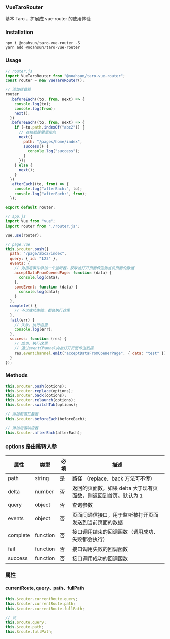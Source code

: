 ### VueTaroRouter

基本 Taro ，扩展成 vue-router 的使用体验

### Installation

```js
npm i @noahsun/taro-vue-router -S
yarn add @noahsun/taro-vue-router
```

### Usage

```js
// router.js
import VueTaroRouter from "@noahsun/taro-vue-router";
const router = new VueTaroRouter();

// 添加拦截器
router
  .beforeEach((to, from, next) => {
    console.log(to);
    console.log(from);
    next();
  })
  .beforeEach((to, from, next) => {
    if (~to.path.indexOf("abc2")) {
      // 在拦截器里重定向
      next({
        path: "/pages/home/index",
        success() {
          console.log("success");
        }
      });
    } else {
      next();
    }
  })
  .afterEach((to, from) => {
    console.log("afterEach:", to);
    console.log("afterEach:", from);
  });

export default router;
```

```js
// app.js
import Vue from "vue";
import router from "./router.js";

Vue.use(router);
```

```js
// page.vue
this.$router.push({
  path: "/page/abc2/index",
  query: { id: "123" },
  events: {
    // 为指定事件添加一个监听器，获取被打开页面传送到当前页面的数据
    acceptDataFromOpenedPage: function (data) {
      console.log(data);
    },
    someEvent: function (data) {
      console.log(data);
    }
  },
  complete() {
    // 不论成功失败，都会执行这里
  },
  fail(err) {
    // 失败，执行这里
    console.log(err);
  },
  success: function (res) {
    // 成功，执行这里
    // 通过eventChannel向被打开页面传送数据
    res.eventChannel.emit("acceptDataFromOpenerPage", { data: "test" });
  }
});
```

### Methods

```js
this.$router.push(options);
this.$router.replace(options);
this.$router.back(options);
this.$router.relaunch(options);
this.$router.switchTab(options);

// 添加前置拦截器
this.$router.beforeEach(beforeEach);

// 添加后置响应器
this.$router.afterEach(afterEach);
```

### options 路由跳转入参

| 属性     | 类型     | 必填 | 描述                                                            |
| -------- | -------- | ---- | --------------------------------------------------------------- |
| path     | string   | 是   | 路径 （replace、back 方法可不传）                               |
| delta    | number   | 否   | 返回的页面数，如果 delta 大于现有页面数，则返回到首页。默认为 1 |
| query    | object   | 否   | 查询参数                                                        |
| events   | object   | 否   | 页面间通信接口，用于监听被打开页面发送到当前页面的数据          |
| complete | function | 否   | 接口调用结束的回调函数（调用成功、失败都会执行）                |
| fail     | function | 否   | 接口调用失败的回调函数                                          |
| success  | function | 否   | 接口调用成功的回调函数                                          |

### 属性

#### currentRoute, query、path、fullPath

```js
this.$router.currentRoute.query;
this.$router.currentRoute.path;
this.$router.currentRoute.fullPath;

// 或
this.$route.query;
this.$route.path;
this.$route.fullPath;
```
